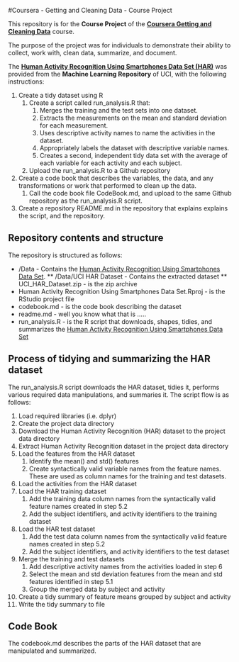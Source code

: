 #Coursera - Getting and Cleaning Data - Course Project

This repository is for the **Course Project** of the 
**<a href="https://www.coursera.org/course/getdata" target="_blank">Coursera Getting and Cleaning Data</a>** course.

The purpose of the project was for individuals to demonstrate their ability to collect, work with, clean data, summarize, and document. 

The **<a href="http://archive.ics.uci.edu/ml/datasets/Human+Activity+Recognition+Using+Smartphones" target="_blank">Human Activity Recognition Using Smartphones Data Set (HAR)</a>** was provided from the **Machine Learning Repository** of UCI, with the following instructions:

1. Create a tidy dataset using R
    1. Create a script called run_analysis.R that:
        1. Merges the training and the test sets into one dataset.
        2. Extracts the measurements on the mean and standard deviation for each measurement.
        3. Uses descriptive activity names to name the activities in the dataset.
        4. Appropriately labels the dataset with descriptive variable names.
        5. Creates a second, independent tidy data set with the average of each variable for each activity and each subject.
    2. Upload the run_analysis.R to a Github repository
2. Create a code book that describes the variables, the data, and any transformations or work that performed to clean up the data.
    1. Call the code book file CodeBook.md, and upload to the same Github repository as the run_analysis.R script.
3. Create a repository README.md in the repository that explains explains the script, and the repository.

## Repository contents and structure
The repository is structured as follows:

* /Data - Contains the <a href="http://archive.ics.uci.edu/ml/datasets/Human+Activity+Recognition+Using+Smartphones" target="_blank">Human Activity Recognition Using Smartphones Data Set</a>.
** /Data/UCI HAR Dataset - Contains the extracted dataset
** UCI_HAR_Dataset.zip - is the zip archive
* Human Activity Recognition Using Smartphones Data Set.Rproj - is the RStudio project file
* codebook.md - is the code book describing the dataset
* readme.md - well you know what that is .....
* run_analysis.R - is the R script that downloads, shapes, tidies, and summarizes the <a href="http://archive.ics.uci.edu/ml/datasets/Human+Activity+Recognition+Using+Smartphones" target="_blank">Human Activity Recognition Using Smartphones Data Set</a>

## Process of tidying and summarizing the HAR dataset
The run_analysis.R script downloads the HAR dataset, tidies it, performs various required data manipulations, and summaries it. The script flow is as follows:

1. Load required libraries (i.e. dplyr)
2. Create the project data directory
3. Download the Human Activity Recognition (HAR) dataset to the project data directory
4. Extract Human Activity Recognition dataset in the project data directory
5. Load the features from the HAR dataset
    1. Identify the mean() and std() features
    2. Create syntactically valid variable names from the feature names. These are used as column names for the training and test datasets.
6. Load the activities from the HAR dataset
7. Load the HAR training dataset
    1. Add the training data column names from the syntactically valid feature names created in step 5.2
    2. Add the subject identifiers, and activity identifiers to the training dataset
8. Load the HAR test dataset
    1. Add the test data column names from the syntactically valid feature names created in step 5.2
    2. Add the subject identifiers, and activity identifiers to the test dataset
9. Merge the training and test datasets
    1. Add descriptive activity names from the activities loaded in step 6
    2. Select the mean and std deviation features from the mean and std features identified in step 5.1
    3. Group the merged data by subject and activity
10. Create a tidy summary of feature means grouped by subject and activity
11. Write the tidy summary to file

## Code Book
The codebook.md describes the parts of the HAR dataset that are manipulated and summarized.
